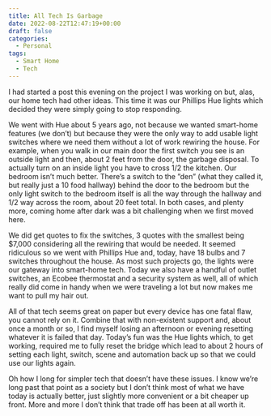 ```yaml
---
title: All Tech Is Garbage
date: 2022-08-22T12:47:19+00:00
draft: false
categories:
  - Personal
tags:
  - Smart Home
  - Tech
---
```


I had started a post this evening on the project I was working on but, alas, our home tech had other ideas. This time it was our Phillips Hue lights which decided they were simply going to stop responding.

We went with Hue about 5 years ago, not because we wanted smart-home features (we don’t) but because they were the only way to add usable light switches where we need them without a lot of work rewiring the house. For example, when you walk in our main door the first switch you see is an outside light and then, about 2 feet from the door, the garbage disposal. To actually turn on an inside light you have to cross 1/2 the kitchen. Our bedroom isn’t much better. There’s a switch to the ”den” (what they called it, but really just a 10 food hallway) behind the door to the bedroom but the only light switch to the bedroom itself is all the way through the hallway and 1/2 way across the room, about 20 feet total. In both cases, and plenty more, coming home after dark was a bit challenging when we first moved here.

We did get quotes to fix the switches, 3 quotes with the smallest being $7,000 considering all the rewiring that would be needed. It seemed ridiculous so we went with Phillips Hue and, today, have 18 bulbs and 7 switches throughout the house. As most such projects go, the lights were our gateway into smart-home tech. Today we also have a handful of outlet switches, an Ecobee thermostat and a security system as well, all of which really did come in handy when we were traveling a lot but now makes me want to pull my hair out.

All of that tech seems great on paper but every device has one fatal flaw, you cannot rely on it. Combine that with non-existent support and, about once a month or so, I find myself losing an afternoon or evening resetting whatever it is failed that day. Today’s fun was the Hue lights which, to get working, required me to fully reset the bridge which lead to about 2 hours of setting each light, switch, scene and automation back up so that we could use our lights again.

Oh how I long for simpler tech that doesn’t have these issues. I know we’re long past that point as a society but I don’t think most of what we have today is actually better, just slightly more convenient or a bit cheaper up front. More and more I don’t think that trade off has been at all worth it.